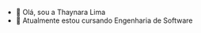 - 👋 Olá, sou a Thaynara Lima
- 👀 Atualmente estou cursando Engenharia de Software

<!---
ThayLSS/ThayLSS is a ✨ special ✨ repository because its `README.md` (this file) appears on your GitHub profile.
You can click the Preview link to take a look at your changes.
--->
